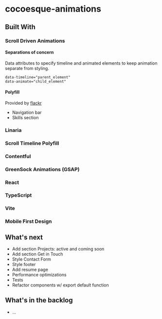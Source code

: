 # cocoesque-animations

## Built With

### Scroll Driven Animations

#### Separations of concern

Data attributes to specify timeline and animated elements to keep animation separate from styling.

```
data-timeline="parent_element"
data-animate="child_element"
```

#### Polyfill
Provided by [flackr](https://github.com/flackr/scroll-timeline)

- Navigation bar
- Skills section

### Linaria

### Scroll Timeline Polyfill

### Contentful

### GreenSock Animations (GSAP)

### React

### TypeScript

### Vite

### Mobile First Design

## What's next

- Add section Projects: active and coming soon
- Add section Get in Touch
- Style Contact Form
- Style footer
- Add resume page
- Performance optimizations
- Tests
- Refactor components w/ export default function

## What's in the backlog
- ...